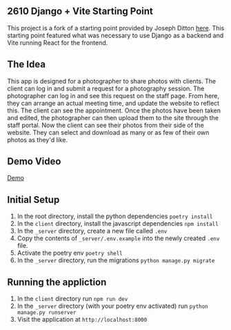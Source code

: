 ## 2610 Django + Vite Starting Point
This project is a fork of a starting point provided by Joseph Ditton [here](https://github.com/dittonjs/2610DjangoViteStarter.git). This starting point featured what was necessary to use Django as a backend and Vite running React for the frontend.

## The Idea
This app is designed for a photographer to share photos with clients. The client can log in and submit a request for a photography session. The photographer can log in and see this request on the staff page. From here, they can arrange an actual meeting time, and update the website to reflect this. The client can see the appointment. Once the photos have been taken and edited, the photographer can then upload them to the site through the staff portal. Now the client can see their photos from their side of the website. They can select and download as many or as few of their own photos as they'd like.

## Demo Video
[Demo](https://github.com/NateMcKenzie/photography/assets/27901741/7aa63dfe-2579-434a-9002-8ffb27376d9d)

## Initial Setup
1. In the root directory, install the python dependencies `poetry install`
2. In the `client` directory, install the javascript dependencies `npm install`
3. In the `_server` directory, create a new file called `.env`
4. Copy the contents of `_server/.env.example` into the newly created `.env` file.
5. Activate the poetry env `poetry shell`
6. In the `_server` directory, run the migrations `python manage.py migrate`

## Running the appliction
1. In the `client` directory run `npm run dev`
2. In the `_server` directory (with your poetry env activated) run `python manage.py runserver`
3. Visit the application at `http://localhost:8000`
